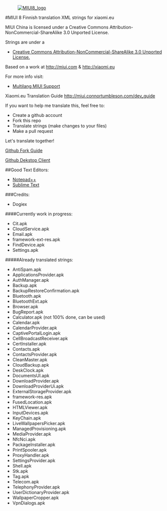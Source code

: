 <dl><dd><a href="https://xiaomi.eu/" target="_blank"><img src="http://i.imgur.com/8mHvQNw.png" border="0" alt="MIUI8_logo"></a></dd></dl>




#MIUI 8 Finnish translation XML strings for xiaomi.eu

MIUI China is licensed under a Creative Commons Attribution-NonCommercial-ShareAlike 3.0 Unported License.

Strings are under a 
- [Creative Commons Attribution-NonCommercial-ShareAlike 3.0 Unported License.](http://creativecommons.org/licenses/by-nc-sa/3.0/)

Based on a work at http://miui.com & http://xiaomi.eu

For more info visit:
- [Multilang MIUI Support](http://xiaomi.eu) 

Xiaomi.eu Translation Guide http://miui.connortumbleson.com/dev_guide

If you want to help me translate this, feel free to:
- Create a github account
- Fork this repo
- Translate strings (make changes to your files)
- Make a pull request

Let's translate together!

[Github Fork Guide](https://help.github.com/articles/fork-a-repo/)

[Github Dekstop Client](https://desktop.github.com/)

##Good Text Editors:
- [Notepad++](https://notepad-plus-plus.org/)
- [Sublime Text](https://www.sublimetext.com/)

###Credits:
- Dogiex

####Currently work in progress:
- Cit.apk
- CloudService.apk
- Email.apk
- framework-ext-res.apk
- FindDevice.apk
- Settings.apk

#####Already translated strings:
- AntiSpam.apk
- ApplicationsProvider.apk
- AuthManager.apk
- Backup.apk
- BackupRestoreConfirmation.apk
- Bluetooth.apk
- BluetoothExt.apk
- Browser.apk
- BugReport.apk
- Calculator.apk (not 100% done, can be used)
- Calendar.apk
- CalendarProvider.apk
- CaptivePortalLogin.apk
- CellBroadcastReceiver.apk
- CertInstaller.apk
- Contacts.apk
- ContactsProvider.apk
- CleanMaster.apk
- CloudBackup.apk
- DeskClock.apk
- DocumentsUI.apk
- DownloadProvider.apk
- DownloadProviderUi.apk
- ExternalStorageProvider.apk
- framework-res.apk
- FusedLocation.apk
- HTMLViewer.apk
- InputDevices.apk
- KeyChain.apk
- LiveWallpapersPicker.apk
- ManagedProvisioning.apk
- MediaProvider.apk
- NfcNci.apk
- PackageInstaller.apk
- PrintSpooler.apk
- ProxyHandler.apk
- SettingsProvider.apk
- Shell.apk
- Stk.apk
- Tag.apk
- Telecom.apk
- TelephonyProvider.apk
- UserDictionaryProvider.apk
- WallpaperCropper.apk
- VpnDialogs.apk